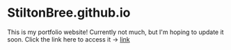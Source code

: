 # StiltonBree.github.io
This is my portfolio website! 
Currently not much, but I'm hoping to update it soon.
Click the link here to access it -> [link](StiltonBree.github.io)
